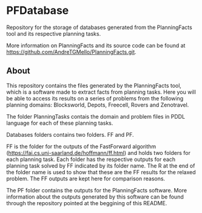 # PFDatabase
Repository for the storage of databases generated from the PlanningFacts tool and its respective planning tasks.

More information on PlanningFacts and its source code can be found at <https://github.com/AndreTGMello/PlanningFacts.git>.

## About
This repository contains the files generated by the PlanningFacts tool, which is a software made to extract facts from planning tasks. Here you will be able to access its results on a series of problems from the following planning domains: Blocksworld, Depots, Freecell, Rovers and Zenotravel.

The folder PlanningTasks contais the domain and problem files in PDDL language for each of these planning tasks.

Databases folders contains two folders. FF and PF.

FF is the folder for the outputs of the FastForward algorithm (https://fai.cs.uni-saarland.de/hoffmann/ff.html) and holds two folders for each planning task. Each folder has the respective outputs for each planning task solved by FF indicated by its folder name. The R at the end of the folder name is used to show that these are the FF results for the relaxed problem. The FF outputs are kept here for comparison reasons.

The PF folder contains the outputs for the PlanningFacts software. More information about the outputs generated by this software can be found through the repository pointed at the beggining of this README.
